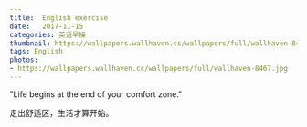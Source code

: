 ```yaml
---
title:  English exercise
date:   2017-11-15
categories: 英语早操
thumbnail: https://wallpapers.wallhaven.cc/wallpapers/full/wallhaven-8467.jpg
tags: English
photos:
- https://wallpapers.wallhaven.cc/wallpapers/full/wallhaven-8467.jpg
---
```


"Life begins at the end of your comfort zone."
<p>走出舒适区，生活才算开始。</p>
